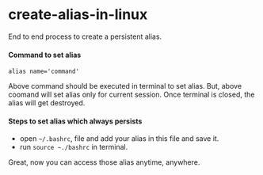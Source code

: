 # create-alias-in-linux
End to end process to create a persistent alias.



#### Command to set alias

```
alias name='command'
```
Above command should be executed in terminal to set alias. But, above coomand will set alias only for current session. Once terminal is closed, the alias will get destroyed.

#### Steps to set alias which always persists

   * open ```~/.bashrc```, file and add your alias in this file and save it.
   * run ```source ~./bashrc``` in terminal.

Great, now you can access those alias anytime, anywhere.
